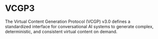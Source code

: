 # VCGP3
The Virtual Content Generation Protocol (VCGP) v3.0 defines a standardized interface for conversational AI systems to generate complex, deterministic, and consistent virtual content on demand.
